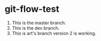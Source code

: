 # git-flow-test

1. This is the master branch.
2. This is the dev branch.
3. This is art's branch version 2 is working.

